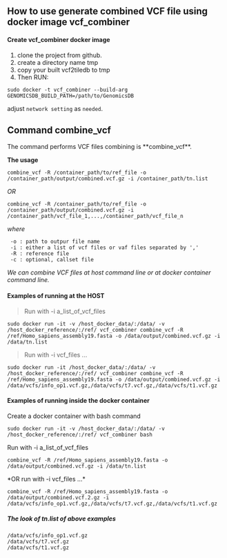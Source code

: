 ## How to use generate combined VCF file using docker image vcf_combiner
#### Create vcf_combiner docker image

1. clone the project from github.
2. create a directory name tmp
3. copy your built vcf2tiledb to tmp
4. Then RUN:

<pre><code>sudo docker -t vcf_combiner --build-arg GENOMICSDB_BUILD_PATH=/path/to/GenomicsDB</code></pre>

adjust `network setting` as `needed`.

## Command combine_vcf
<p>The command performs VCF files combining is **combine_vcf**.</p>

<b>The usage</b>
<pre><code>combine_vcf -R /container_path/to/ref_file -o /container_path/output/combined.vcf.gz -i /container_path/tn.list</code></pre>

*OR*
 <pre><code>combine_vcf -R /container_path/to/ref_file -o /container_path/output/combined.vcf.gz -i /container_path/vcf_file_1,...,/container_path/vcf_file_n</code></pre>

_where_

     -o : path to outpur file name
     -i : either a list of vcf files or vaf files separated by ','
     -R : reference file
     -c : optional, callset file
*We can combine VCF files at host command line or at docker container command line.*

#### Examples of running at the HOST
>Run with -i a_list_of_vcf_files
<pre><code>sudo docker run -it -v /host_docker_data/:/data/ -v /host_docker_reference/:/ref/ vcf_combiner combine_vcf -R /ref/Homo_sapiens_assembly19.fasta -o /data/output/combined.vcf.gz -i /data/tn.list</code></pre>

>Run with -i vcf_files ...
<pre><code>sudo docker run -it /host_docker_data/:/data/ -v /host_docker_reference/:/ref/ vcf_combiner combine_vcf -R /ref/Homo_sapiens_assembly19.fasta -o /data/output/combined.vcf.gz -i /data/vcfs/info_op1.vcf.gz,/data/vcfs/t7.vcf.gz,/data/vcfs/t1.vcf.gz</code></pre>

#### Examples of running inside the docker container

<p>Create a docker container with bash command
<pre><code>sudo docker run -it -v /host_docker_data/:/data/ -v /host_docker_reference/:/ref/ vcf_combiner bash</code></pre>
</p>
<p>Run with -i a_list_of_vcf_files
<pre><code>combine_vcf -R /ref/Homo_sapiens_assembly19.fasta -o /data/output/combined.vcf.gz -i /data/tn.list</code></pre>
*OR run with -i vcf_files ...*
<pre><code>combine_vcf -R /ref/Homo_sapiens_assembly19.fasta -o /data/output/combined.vcf.2.gz -i /data/vcfs/info_op1.vcf.gz,/data/vcfs/t7.vcf.gz,/data/vcfs/t1.vcf.gz</code></pre>
</p>

##### The look of tn.list of above examples

    /data/vcfs/info_op1.vcf.gz
    /data/vcfs/t7.vcf.gz
    /data/vcfs/t1.vcf.gz
